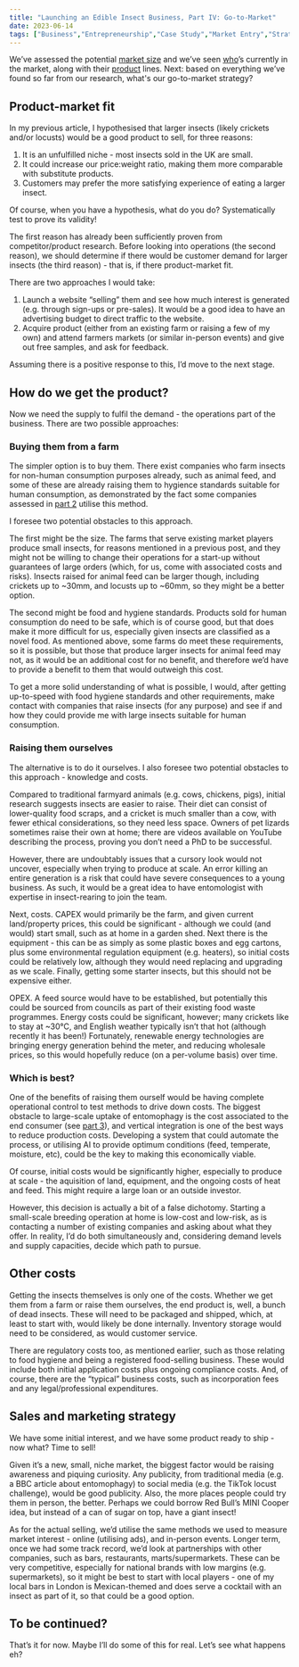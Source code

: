 ```yaml
---
title: "Launching an Edible Insect Business, Part IV: Go-to-Market"
date: 2023-06-14
tags: ["Business","Entrepreneurship","Case Study","Market Entry","Strategy","Go-to-Market","Agriculture","Food","Insects","Entomophagy"]
---
```

We’ve assessed the potential [market size](https://www.jamesgibbins.com/launching-an-edible-insect-business-part-i/) and we’ve seen [who](https://www.jamesgibbins.com/launching-an-edible-insect-business-part-ii/)’s currently in the market, along with their [product](https://www.jamesgibbins.com/launching-an-edible-insect-business-part-iii/) lines. Next: based on everything we’ve found so far from our research, what's our go-to-market strategy?

## Product-market fit

In my previous article, I hypothesised that larger insects (likely crickets and/or locusts) would be a good product to sell, for three reasons:

1. It is an unfulfilled niche - most insects sold in the UK are small.
2. It could increase our price:weight ratio, making them more comparable with substitute products.
3. Customers may prefer the more satisfying experience of eating a larger insect.

Of course, when you have a hypothesis, what do you do? Systematically test to prove its validity!

The first reason has already been sufficiently proven from competitor/product research. Before looking into operations (the second reason), we should determine if there would be customer demand for larger insects (the third reason) - that is, if there product-market fit.

There are two approaches I would take:

1. Launch a website “selling” them and see how much interest is generated (e.g. through sign-ups or pre-sales). It would be a good idea to have an advertising budget to direct traffic to the website.
2. Acquire product (either from an existing farm or raising a few of my own) and attend farmers markets (or similar in-person events) and give out free samples, and ask for feedback.

Assuming there is a positive response to this, I’d move to the next stage.

## How do we get the product?

Now we need the supply to fulfil the demand - the operations part of the business. There are two possible approaches:

### Buying them from a farm

The simpler option is to buy them. There exist companies who farm insects for non-human consumption purposes already, such as animal feed, and some of these are already raising them to hygience standards suitable for human consumption, as demonstrated by the fact some companies assessed in [part 2](https://www.jamesgibbins.com/launching-an-edible-insect-business-part-ii/) utilise this method.

I foresee two potential obstacles to this approach.

The first might be the size. The farms that serve existing market players produce small insects, for reasons mentioned in a previous post, and they might not be willing to change their operations for a start-up without guarantees of large orders (which, for us, come with associated costs and risks). Insects raised for animal feed can be larger though, including crickets up to ~30mm, and locusts up to ~60mm, so they might be a better option.

The second might be food and hygiene standards. Products sold for human consumption do need to be safe, which is of course good, but that does make it more difficult for us, especially given insects are classified as a novel food. As mentioned above, some farms do meet these requirements, so it is possible, but those that produce larger insects for animal feed may not, as it would be an additional cost for no benefit, and therefore we’d have to provide a benefit to them that would outweigh this cost.

To get a more solid understanding of what is possible, I would, after getting up-to-speed with food hygiene standards and other requirements, make contact with companies that raise insects (for any purpose) and see if and how they could provide me with large insects suitable for human consumption.

### Raising them ourselves

The alternative is to do it ourselves. I also foresee two potential obstacles to this approach - knowledge and costs.

Compared to traditional farmyard animals (e.g. cows, chickens, pigs), initial research suggests insects are easier to raise. Their diet can consist of lower-quality food scraps, and a cricket is much smaller than a cow, with fewer ethical considerations, so they need less space. Owners of pet lizards sometimes raise their own at home; there are videos available on YouTube describing the process, proving you don’t need a PhD to be successful.

However, there are undoubtably issues that a cursory look would not uncover, especially when trying to produce at scale. An error killing an entire generation is a risk that could have severe consequences to a young business. As such, it would be a great idea to have entomologist with expertise in insect-rearing to join the team.

Next, costs. CAPEX would primarily be the farm, and given current land/property prices, this could be significant - although we could (and would) start small, such as at home in a garden shed. Next there is the equipment - this can be as simply as some plastic boxes and egg cartons, plus some environmental regulation equipment (e.g. heaters), so initial costs could be relatively low, although they would need replacing and upgrading as we scale. Finally, getting some starter insects, but this should not be expensive either.

OPEX. A feed source would have to be established, but potentially this could be sourced from councils as part of their existing food waste programmes. Energy costs could be significant, however; many crickets like to stay at ~30°C, and English weather typically isn’t that hot (although recently it has been!) Fortunately, renewable energy technologies are bringing energy generation behind the meter, and reducing wholesale prices, so this would hopefully reduce (on a per-volume basis) over time.

### Which is best?

One of the benefits of raising them ourself would be having complete operational control to test methods to drive down costs. The biggest obstacle to large-scale uptake of entomophagy is the cost associated to the end consumer (see [part 3](https://www.jamesgibbins.com/launching-an-edible-insect-business-part-iii/)), and vertical integration is one of the best ways to reduce production costs. Developing a system that could automate the process, or utilising AI to provide optimum conditions (feed, temperate, moisture, etc), could be the key to making this economically viable.

Of course, initial costs would be significantly higher, especially to produce at scale - the aquisition of land, equipment, and the ongoing costs of heat and feed. This might require a large loan or an outside investor.

However, this decision is actually a bit of a false dichotomy. Starting a small-scale breeding operation at home is low-cost and low-risk, as is contacting a number of existing companies and asking about what they offer. In reality, I’d do both simultaneously and, considering demand levels and supply capacities, decide which path to pursue.

## Other costs

Getting the insects themselves is only one of the costs. Whether we get them from a farm or raise them ourselves, the end product is, well, a bunch of dead insects. These will need to be packaged and shipped, which, at least to start with, would likely be done internally. Inventory storage would need to be considered, as would customer service.

There are regulatory costs too, as mentioned earlier, such as those relating to food hygiene and being a registered food-selling business. These would include both initial application costs plus ongoing compliance costs. And, of course, there are the “typical” business costs, such as incorporation fees and any legal/professional expenditures.

## Sales and marketing strategy

We have some initial interest, and we have some product ready to ship - now what? Time to sell!

Given it’s a new, small, niche market, the biggest factor would be raising awareness and piquing curiosity. Any publicity, from traditional media (e.g. a BBC article about entomophagy) to social media (e.g. the TikTok locust challenge), would be good publicity. Also, the more places people could try them in person, the better. Perhaps we could borrow Red Bull’s MINI Cooper idea, but instead of a can of sugar on top, have a giant insect!

As for the actual selling, we’d utilise the same methods we used to measure market interest - online (utilising ads), and in-person events. Longer term, once we had some track record, we’d look at partnerships with other companies, such as bars, restaurants, marts/supermarkets. These can be very competitive, especially for national brands with low margins (e.g. supermarkets), so it might be best to start with local players - one of my local bars in London is Mexican-themed and does serve a cocktail with an insect as part of it, so that could be a good option.

## To be continued?

That’s it for now. Maybe I’ll do some of this for real. Let’s see what happens eh?